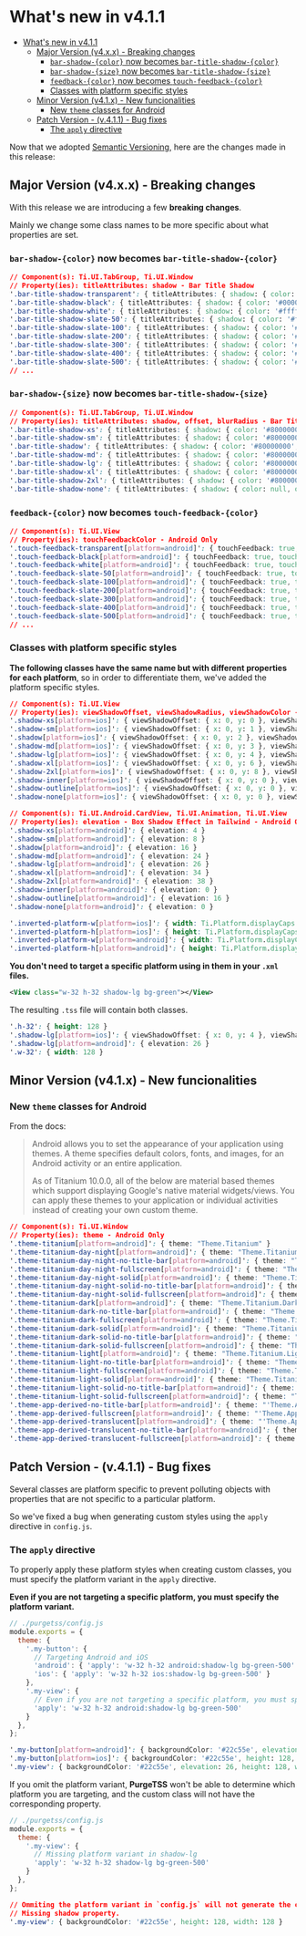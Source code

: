 # What's new in v4.1.1

- [What's new in v4.1.1](#whats-new-in-v411)
  - [Major Version (v4.x.x) - Breaking changes](#major-version-v4xx---breaking-changes)
    - [`bar-shadow-{color}` now becomes `bar-title-shadow-{color}`](#bar-shadow-color-now-becomes-bar-title-shadow-color)
    - [`bar-shadow-{size}` now becomes `bar-title-shadow-{size}`](#bar-shadow-size-now-becomes-bar-title-shadow-size)
    - [`feedback-{color}` now becomes `touch-feedback-{color}`](#feedback-color-now-becomes-touch-feedback-color)
    - [Classes with platform specific styles](#classes-with-platform-specific-styles)
  - [Minor Version (v4.1.x) - New funcionalities](#minor-version-v41x---new-funcionalities)
    - [New `theme` classes for Android](#new-theme-classes-for-android)
  - [Patch Version - (v.4.1.1) - Bug fixes](#patch-version---v411---bug-fixes)
    - [The `apply` directive](#the-apply-directive)

Now that we adopted [Semantic Versioning](https://semver.org), here are the changes made in this release:

## Major Version (v4.x.x) - Breaking changes
With this release we are introducing a few **breaking changes**.

Mainly we change some class names to be more specific about what properties are set.

### `bar-shadow-{color}` now becomes `bar-title-shadow-{color}`
```css
// Component(s): Ti.UI.TabGroup, Ti.UI.Window
// Property(ies): titleAttributes: shadow - Bar Title Shadow
'.bar-title-shadow-transparent': { titleAttributes: { shadow: { color: 'transparent' } } }
'.bar-title-shadow-black': { titleAttributes: { shadow: { color: '#000000' } } }
'.bar-title-shadow-white': { titleAttributes: { shadow: { color: '#ffffff' } } }
'.bar-title-shadow-slate-50': { titleAttributes: { shadow: { color: '#f8fafc' } } }
'.bar-title-shadow-slate-100': { titleAttributes: { shadow: { color: '#f1f5f9' } } }
'.bar-title-shadow-slate-200': { titleAttributes: { shadow: { color: '#e2e8f0' } } }
'.bar-title-shadow-slate-300': { titleAttributes: { shadow: { color: '#cbd5e1' } } }
'.bar-title-shadow-slate-400': { titleAttributes: { shadow: { color: '#94a3b8' } } }
'.bar-title-shadow-slate-500': { titleAttributes: { shadow: { color: '#64748b' } } }
// ...
```

### `bar-shadow-{size}` now becomes `bar-title-shadow-{size}`
```css
// Component(s): Ti.UI.TabGroup, Ti.UI.Window
// Property(ies): titleAttributes: shadow, offset, blurRadius - Bar Title Shadow
'.bar-title-shadow-xs': { titleAttributes: { shadow: { color: '#80000000', offset: { width: 0, height: 0 }, blurRadius: 1 } } }
'.bar-title-shadow-sm': { titleAttributes: { shadow: { color: '#80000000', offset: { width: 0, height: 1 }, blurRadius: 2 } } }
'.bar-title-shadow': { titleAttributes: { shadow: { color: '#80000000', offset: { width: 0, height: 2 }, blurRadius: 4 } } }
'.bar-title-shadow-md': { titleAttributes: { shadow: { color: '#80000000', offset: { width: 0, height: 3 }, blurRadius: 6 } } }
'.bar-title-shadow-lg': { titleAttributes: { shadow: { color: '#80000000', offset: { width: 0, height: 4 }, blurRadius: 8 } } }
'.bar-title-shadow-xl': { titleAttributes: { shadow: { color: '#80000000', offset: { width: 0, height: 6 }, blurRadius: 12 } } }
'.bar-title-shadow-2xl': { titleAttributes: { shadow: { color: '#80000000', offset: { width: 0, height: 8 }, blurRadius: 14 } } }
'.bar-title-shadow-none': { titleAttributes: { shadow: { color: null, offset: { width: 0, height: 0 }, blurRadius: null } } }
```
### `feedback-{color}` now becomes `touch-feedback-{color}`
```css
// Component(s): Ti.UI.View
// Property(ies): touchFeedbackColor - Android Only
'.touch-feedback-transparent[platform=android]': { touchFeedback: true, touchFeedbackColor: 'transparent' }
'.touch-feedback-black[platform=android]': { touchFeedback: true, touchFeedbackColor: '#000000' }
'.touch-feedback-white[platform=android]': { touchFeedback: true, touchFeedbackColor: '#ffffff' }
'.touch-feedback-slate-50[platform=android]': { touchFeedback: true, touchFeedbackColor: '#f8fafc' }
'.touch-feedback-slate-100[platform=android]': { touchFeedback: true, touchFeedbackColor: '#f1f5f9' }
'.touch-feedback-slate-200[platform=android]': { touchFeedback: true, touchFeedbackColor: '#e2e8f0' }
'.touch-feedback-slate-300[platform=android]': { touchFeedback: true, touchFeedbackColor: '#cbd5e1' }
'.touch-feedback-slate-400[platform=android]': { touchFeedback: true, touchFeedbackColor: '#94a3b8' }
'.touch-feedback-slate-500[platform=android]': { touchFeedback: true, touchFeedbackColor: '#64748b' }
// ...
```
### Classes with platform specific styles
**The following classes have the same name but with different properties for each platform**, so in order to differentiate them, we've added the platform specific styles.

```css
// Component(s): Ti.UI.View
// Property(ies): viewShadowOffset, viewShadowRadius, viewShadowColor - Box Shadow Effect in Tailwind - iOS Only
'.shadow-xs[platform=ios]': { viewShadowOffset: { x: 0, y: 0 }, viewShadowRadius: 1, viewShadowColor: '#80000000' }
'.shadow-sm[platform=ios]': { viewShadowOffset: { x: 0, y: 1 }, viewShadowRadius: 2, viewShadowColor: '#80000000' }
'.shadow[platform=ios]': { viewShadowOffset: { x: 0, y: 2 }, viewShadowRadius: 4, viewShadowColor: '#80000000' }
'.shadow-md[platform=ios]': { viewShadowOffset: { x: 0, y: 3 }, viewShadowRadius: 6, viewShadowColor: '#80000000' }
'.shadow-lg[platform=ios]': { viewShadowOffset: { x: 0, y: 4 }, viewShadowRadius: 8, viewShadowColor: '#80000000' }
'.shadow-xl[platform=ios]': { viewShadowOffset: { x: 0, y: 6 }, viewShadowRadius: 12, viewShadowColor: '#80000000' }
'.shadow-2xl[platform=ios]': { viewShadowOffset: { x: 0, y: 8 }, viewShadowRadius: 14, viewShadowColor: '#80000000' }
'.shadow-inner[platform=ios]': { viewShadowOffset: { x: 0, y: 0 }, viewShadowRadius: null, viewShadowColor: null }
'.shadow-outline[platform=ios]': { viewShadowOffset: { x: 0, y: 0 }, viewShadowRadius: 4, viewShadowColor: '#80000000' }
'.shadow-none[platform=ios]': { viewShadowOffset: { x: 0, y: 0 }, viewShadowRadius: null, viewShadowColor: null }

// Component(s): Ti.UI.Android.CardView, Ti.UI.Animation, Ti.UI.View
// Property(ies): elevation - Box Shadow Effect in Tailwind - Android Only
'.shadow-xs[platform=android]': { elevation: 4 }
'.shadow-sm[platform=android]': { elevation: 8 }
'.shadow[platform=android]': { elevation: 16 }
'.shadow-md[platform=android]': { elevation: 24 }
'.shadow-lg[platform=android]': { elevation: 26 }
'.shadow-xl[platform=android]': { elevation: 34 }
'.shadow-2xl[platform=android]': { elevation: 38 }
'.shadow-inner[platform=android]': { elevation: 0 }
'.shadow-outline[platform=android]': { elevation: 16 }
'.shadow-none[platform=android]': { elevation: 0 }
```

```css
'.inverted-platform-w[platform=ios]': { width: Ti.Platform.displayCaps.platformHeight }
'.inverted-platform-h[platform=ios]': { height: Ti.Platform.displayCaps.platformWidth }
'.inverted-platform-w[platform=android]': { width: Ti.Platform.displayCaps.platformWidth }
'.inverted-platform-h[platform=android]': { height: Ti.Platform.displayCaps.platformHeight }
```

**You don't need to target a specific platform using in them in your `.xml` files.**
```xml
<View class="w-32 h-32 shadow-lg bg-green"></View>
```

The resulting `.tss` file will contain both classes.
```css
'.h-32': { height: 128 }
'.shadow-lg[platform=ios]': { viewShadowOffset: { x: 0, y: 4 }, viewShadowRadius: 8, viewShadowColor: '#80000000' }
'.shadow-lg[platform=android]': { elevation: 26 }
'.w-32': { width: 128 }
```

## Minor Version (v4.1.x) - New funcionalities

### New `theme` classes for Android
From the docs:

> Android allows you to set the appearance of your application using themes. A theme specifies default colors, fonts, and images, for an Android activity or an entire application.
>
> As of Titanium 10.0.0, all of the below are material based themes which support displaying Google's native material widgets/views. You can apply these themes to your application or individual activities instead of creating your own custom theme.

```css
// Component(s): Ti.UI.Window
// Property(ies): theme - Android Only
'.theme-titanium[platform=android]': { theme: "Theme.Titanium" }
'.theme-titanium-day-night[platform=android]': { theme: "Theme.Titanium.DayNight" }
'.theme-titanium-day-night-no-title-bar[platform=android]': { theme: "Theme.Titanium.DayNight.NoTitleBar" }
'.theme-titanium-day-night-fullscreen[platform=android]': { theme: "Theme.Titanium.DayNight.Fullscreen" }
'.theme-titanium-day-night-solid[platform=android]': { theme: "Theme.Titanium.DayNight.Solid" }
'.theme-titanium-day-night-solid-no-title-bar[platform=android]': { theme: "Theme.Titanium.DayNight.Solid.NoTitleBar" }
'.theme-titanium-day-night-solid-fullscreen[platform=android]': { theme: "Theme.Titanium.DayNight.Solid.Fullscreen" }
'.theme-titanium-dark[platform=android]': { theme: "Theme.Titanium.Dark" }
'.theme-titanium-dark-no-title-bar[platform=android]': { theme: "Theme.Titanium.Dark.NoTitleBar" }
'.theme-titanium-dark-fullscreen[platform=android]': { theme: "Theme.Titanium.Dark.Fullscreen" }
'.theme-titanium-dark-solid[platform=android]': { theme: "Theme.Titanium.Dark.Solid" }
'.theme-titanium-dark-solid-no-title-bar[platform=android]': { theme: "Theme.Titanium.Dark.Solid.NoTitleBar" }
'.theme-titanium-dark-solid-fullscreen[platform=android]': { theme: "Theme.Titanium.Dark.Solid.Fullscreen" }
'.theme-titanium-light[platform=android]': { theme: "Theme.Titanium.Light" }
'.theme-titanium-light-no-title-bar[platform=android]': { theme: "Theme.Titanium.Light.NoTitleBar" }
'.theme-titanium-light-fullscreen[platform=android]': { theme: "Theme.Titanium.Light.Fullscreen" }
'.theme-titanium-light-solid[platform=android]': { theme: "Theme.Titanium.Light.Solid" }
'.theme-titanium-light-solid-no-title-bar[platform=android]': { theme: "Theme.Titanium.Light.Solid.NoTitleBar" }
'.theme-titanium-light-solid-fullscreen[platform=android]': { theme: "Theme.Titanium.Light.Solid.Fullscreen" }
'.theme-app-derived-no-title-bar[platform=android]': { theme: "'Theme.AppDerived.NoTitleBar'" }
'.theme-app-derived-fullscreen[platform=android]': { theme: "'Theme.AppDerived.Fullscreen'" }
'.theme-app-derived-translucent[platform=android]': { theme: "'Theme.AppDerived.Translucent'" }
'.theme-app-derived-translucent-no-title-bar[platform=android]': { theme: "'Theme.AppDerived.Translucent.NoTitleBar'" }
'.theme-app-derived-translucent-fullscreen[platform=android]': { theme: "'Theme.AppDerived.Translucent.Fullscreen'" }
```

## Patch Version - (v.4.1.1) - Bug fixes
Several classes are platform specific to prevent polluting objects with properties that are not specific to a particular platform.

So we've fixed a bug when generating custom styles using the `apply` directive in `config.js`.

### The `apply` directive
To properly apply these platform styles when creating custom classes, you must specify the platform variant in the `apply` directive.

**Even if you are not targeting a specific platform, you must specify the platform variant.**

```javascript
// ./purgetss/config.js
module.exports = {
  theme: {
    '.my-button': {
      // Targeting Android and iOS
      'android': { 'apply': 'w-32 h-32 android:shadow-lg bg-green-500' },
      'ios': { 'apply': 'w-32 h-32 ios:shadow-lg bg-green-500' }
    },
    '.my-view': {
      // Even if you are not targeting a specific platform, you must specify the platform variant.
      'apply': 'w-32 h-32 android:shadow-lg bg-green-500'
    }
  },
};
```

```css
'.my-button[platform=android]': { backgroundColor: '#22c55e', elevation: 26, height: 128, width: 128 }
'.my-button[platform=ios]': { backgroundColor: '#22c55e', height: 128, viewShadowOffset: { x: 0, y: 4 }, viewShadowRadius: 8, viewShadowColor: '#80000000', width: 128 }
'.my-view': { backgroundColor: '#22c55e', elevation: 26, height: 128, width: 128 }
```

If you omit the platform variant, **PurgeTSS** won't be able to determine which platform you are targeting, and the custom class will not have the corresponding property.
```javascript
// ./purgetss/config.js
module.exports = {
  theme: {
    '.my-view': {
      // Missing platform variant in shadow-lg
      'apply': 'w-32 h-32 shadow-lg bg-green-500'
    }
  },
};
```

```css
// Ommiting the platform variant in `config.js` will not generate the corresponding property.
// Missing shadow property.
'.my-view': { backgroundColor: '#22c55e', height: 128, width: 128 }
```
